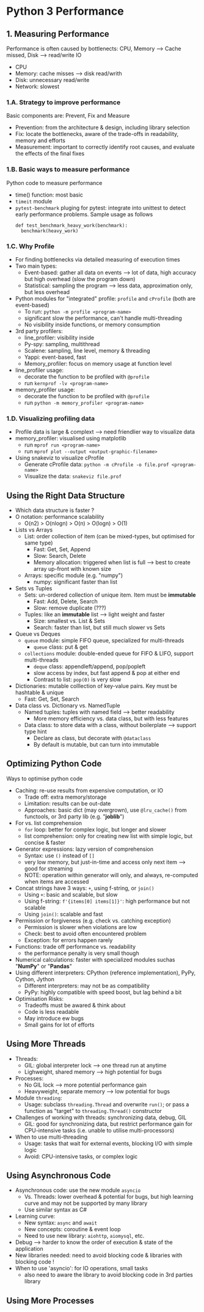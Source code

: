 # Python 3 Performance

## 1. Measuring Performance
Performance is often caused by bottlenects: CPU, Memory --> Cache missed, Disk --> read/write IO
  + CPU
  + Memory: cache misses --> disk read/writh
  + Disk: unnecessary read/write
  + Network: slowest

### 1.A. Strategy to improve performance
Basic components are: Prevent, Fix and Measure
  - Prevention: from the architecture & design, including library selection
  - Fix: locate the bottlenecks, aware of the trade-offs in readability, memory and efforts
  - Measurement: important to correctly identify root causes, and evaluate the effects of the final fixes

### 1.B. Basic ways to measure performance
Python code to measure performance
  + time() function: most basic
  + `timeit` module
  + `pytest-benchmark` pluging for pytest: integrate into unittest to detect early performance problems. Sample usage as follows
    ```
    def test_benchmark_heavy_work(benchmark):
      benchmark(heavy_work)
    ```

### 1.C. Why Profile
  - For finding bottlenecks via detailed measuring of execution times
  - Two main types: 
    + Event-based: gather all data on events --> lot of data, high accuracy but high overhead (slow the program down)
    + Statistical: sampling the program --> less data, approximation only, but less overhead
  - Python modules for "integrated" profile: `profile` and `cProfile` (both are event-based)
    + To run: `python -m profile <program-name>`
    + significant slow the performance, can't handle multi-threading
    + No visibility inside functions, or memory consumption
  - 3rd party profilers: 
    + line_profiler: visibility inside
    + Py-spy: sampling, multithread
    + Scalene: sampling, line level, memory & threading
    + Yappi: event-based, fast
    + Memory_profiler: focus on memory usage at function level
  - line_profiler usage:
    + decorate the function to be profiled with `@profile`
    + run `kernprof -lv <program-name>`
  - memory_profiler usage:
    + decorate the function to be profiled with `@profile`
    + run `python -m memory_profiler <program-name>`

### 1.D. Visualizing profiling data
  - Profile data is large & complext --> need friendlier way to visualize data
  - memory_profiler: visualised using matplotlib
    + run `mprof run <program-name>`
    + run `mprof plot --output <output-graphic-filename>`
  - Using snakeviz to visualize cProfile
    + Generate cProfile data: `python -m cProfile -o file.prof <program-name>`
    + Visualize the data: `snakeviz file.prof`

## Using the Right Data Structure
  - Which data structure is faster ?
  - O notation: performance scalability
    + O(n2) > O(nlogn) > O(n) > O(logn) > O(1)
  - Lists vs Arrays
    + List: order collection of item (can be mixed-types, but optimised for same type)
      - Fast: Get, Set, Append
      - Slow: Search, Delete
      - Memory allocation: triggered when list is full --> best to create array up-front with known size
    + Arrays: specific module (e.g. "numpy")
      - numpy: significant faster than list
  - Sets vs Tuples
    + Sets: un-ordered collection of unique item. Item must be **immutable**
      - Fast: Add, Delete, Search
      - Slow: remove duplicate (???)
    + Tuples: like an **immutable** list --> light weight and faster
      - Size: smallest vs. List & Sets
      - Search: faster than list, but still much slower vs Sets
  - Queue vs Deques
    + `queue` module: simple FIFO queue, specialized for multi-threads
      - `queue` class: put & get
    + `collections` module: double-ended queue for FIFO & LIFO, support multi-threads
      - `deque` class: appendleft/append, pop/popleft
      - slow access by index, but fast append & pop at either end
      - Contrast to list: `pop(0)` is very slow
  - Dictionaries: mutable colllection of key-value pairs. Key must be hashtable & unique
    + Fast: Get, Set, Search
  - Data class vs. Dictionary vs. NamedTuple
    + Named tuples: tuples with named field --> better readability
      - More memory efficiency vs. data class, but with less features
    + Data class: to store data with a class, without boilerplate --> support type hint
      - Declare as class, but decorate with `@dataclass`
      - By default is mutable, but can turn into immutable

## Optimizing Python Code
Ways to optimise python code
  - Caching: re-use results from expensive computation, or IO
    + Trade off: extra memory/storage
    + Limitation: results can be out-date
    + Approaches: basic dict (may overgrown), use `@lru_cache()` from functools, or 3rd party lib (e.g. "**joblib**")
  - For vs. list comprehension
    + `for` loop: better for complex logic, but longer and slower
    + list comprehension: only for creating new list with simple logic, but concise & faster
  - Generator expressions: lazy version of comprehension
    + Syntax: use `()` instead of `[]`
    + very low memory, but just-in-time and access only next item --> good for streaming
    + NOTE: operation within generator will only, and always, re-computed when items are accessed
  - Concat strings have 3 ways: `+`, using f-string, or `join()`
    + Using `+`: basic and scalable, but slow
    + Using f-string: `f'{items[0] items[1]}'`: high performance but not scalable
    + Using `join()`: scalable and fast
  - Permission or forgiveness (e.g. check vs. catching exception)
    + Permission is slower when violations are low
    + Check: best to avoid often encountered problem
    + Exception: for errors happen rarely
  - Functions: trade off performance vs. readability
    + the performance penalty is very small though
  - Numerical calculations: faster with specialized modules suchas "**NumPy**" or "**Pandas**"
  - Using different interpreters: CPython (reference implementation), PyPy, Cython, Jython
    + Different interpreters: may not be as compatibility
    + PyPy: highly compatible with speed boost, but lag behind a bit
  - Optimisation Risks:
    - Tradeoffs must be awared & think about
    - Code is less readable
    - May introduce ew bugs
    - Small gains for lot of efforts

## Using More Threads
  - Threads: 
    + GIL: global interpreter lock --> one thread run at anytime
    + Lighweight, shared memory --> high potential for bugs
  - Processes:
    + No GIL lock --> more potential performance gain
    + Heavyweight, separate memory --> low potential for bugs
  - Module `threading`:
    + Usage: subclass `threading.Thread` and overwrite `run()`; or pass a function as "target" to `threading.Thread()` constructor
  - Challenges of working with threads: synchronizing data, debug, GIL
    + GIL: good for synchronizing data, but restrict performance gain for CPU-intensive tasks (i.e. unable to utilise multi-processors)
  - When to use multi-threading
    + Usage: tasks that wait for external events, blocking I/O with simple logic
    + Avoid: CPU-intensive tasks, or complex logic

## Using Asynchronous Code
  - Asynchronous code: use the new module `asyncio`
    + Vs. Threads: lower overhead & potential for bugs, but high learning curve and may not be supported by many library
    + Use similar syntax as C#
  - Learning curve:
    + New syntax: `async` and `await`
    + New concepts: coroutine & event loop
    + Need to use new library: `aiohttp`, `aiomysql`, etc.
  - Debug --> harder to know the order of execution & state of the application
  - New libraries needed: need to avoid blocking code & libraries with blocking code !
  - When to use 'asyncio': for IO operations, small tasks
    + also need to aware the library to avoid blocking code in 3rd parties library

## Using More Processes